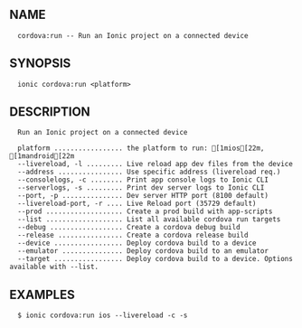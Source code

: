 
## NAME
      cordova:run -- Run an Ionic project on a connected device
  
## SYNOPSIS
      ionic cordova:run <platform>
  
## DESCRIPTION
      Run an Ionic project on a connected device

      platform ................. the platform to run: [1mios[22m, [1mandroid[22m
      --livereload, -l ......... Live reload app dev files from the device
      --address ................ Use specific address (livereload req.)
      --consolelogs, -c ........ Print app console logs to Ionic CLI
      --serverlogs, -s ......... Print dev server logs to Ionic CLI
      --port, -p ............... Dev server HTTP port (8100 default)
      --livereload-port, -r .... Live Reload port (35729 default)
      --prod ................... Create a prod build with app-scripts
      --list ................... List all available cordova run targets
      --debug .................. Create a cordova debug build
      --release ................ Create a cordova release build
      --device ................. Deploy cordova build to a device
      --emulator ............... Deploy cordova build to an emulator
      --target ................. Deploy cordova build to a device. Options available with --list.

## EXAMPLES
      $ ionic cordova:run ios --livereload -c -s 
